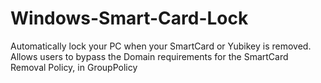 # Windows-Smart-Card-Lock
Automatically lock your PC when your SmartCard or Yubikey is removed. Allows users to bypass the Domain requirements for the SmartCard Removal Policy, in GroupPolicy

